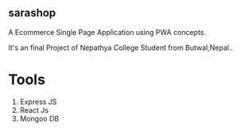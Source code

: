 ## sarashop

A Ecommerce Single Page Application using PWA concepts.

It's an final Project of Nepathya College Student from Butwal,Nepal..

# Tools

1) Express JS
2) React Js
2) Mongoo DB
